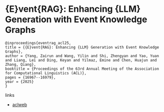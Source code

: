 # {E}vent{RAG}: Enhancing {LLM} Generation with Event Knowledge Graphs

```
@inproceedings{eventrag_acl25,
title = {{E}vent{RAG}: Enhancing {LLM} Generation with Event Knowledge Graphs},
author = {Yang, Zairun and Wang, Yilin and Shi, Zhengyan and Yao, Yuan and Liang, Lei and Ding, Keyan and Yilmaz, Emine and Chen, Huajun and Zhang, Qiang},
booktitle = {Proceedings of the 63rd Annual Meeting of the Association for Computational Linguistics (ACL)},
pages = {16967--16979},
year = {2025}
}
```

links
- [aclweb](https://aclanthology.org/2025.acl-long.830/)
